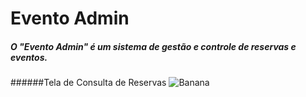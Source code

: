 # Evento Admin

##### O "Evento Admin" é um sistema de gestão e controle de reservas e eventos.

######Tela de Consulta de Reservas
![Banana](https://github.com/S6NXGOD/pastasmarkdown/blob/master/Consulta%20de%20Reserva.png?raw=true)

